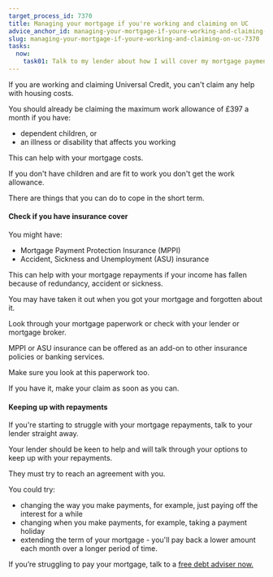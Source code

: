 ```yaml
---
target_process_id: 7370
title: Managing your mortgage if you're working and claiming on UC
advice_anchor_id: managing-your-mortgage-if-youre-working-and-claiming-on-uc
slug: managing-your-mortgage-if-youre-working-and-claiming-on-uc-7370
tasks:
  now:
    task01: Talk to my lender about how I will cover my mortgage payments until my first Universal Credit payment
---
```

If you are working and claiming Universal Credit, you can't claim any help with housing costs.

You should already be claiming the maximum work allowance of £397 a month if you have:
* dependent children, or
* an illness or disability that affects you working

This can help with your mortgage costs.

If you don't have children and are fit to work you don't get the work allowance.

There are things that you can do to cope in the short term.

#### Check if you have insurance cover
You might have:
* Mortgage Payment Protection Insurance (MPPI)
* Accident, Sickness and Unemployment (ASU) insurance

This can help with your mortgage repayments if your income has fallen because of redundancy, accident or sickness.

You may have taken it out when you got your mortgage and forgotten about it.

Look through your mortgage paperwork or check with your lender or mortgage broker.

MPPI or ASU insurance can be offered as an add-on to other insurance policies or banking services.

Make sure you look at this paperwork too.

If you have it, make your claim as soon as you can.

#### Keeping up with repayments
If you're starting to struggle with your mortgage repayments, talk to your lender straight away.

Your lender should be keen to help and will talk through your options to keep up with your repayments.

They must try to reach an agreement with you.

You could try:
* changing the way you make payments, for example, just paying off the interest for a while
* changing when you make payments, for example, taking a payment holiday
* extending the term of your mortgage - you'll pay back a lower amount each month over a longer period of time.

If you’re struggling to pay your mortgage, talk to a [free debt adviser now.](/en/tools/debt-advice-locator)
